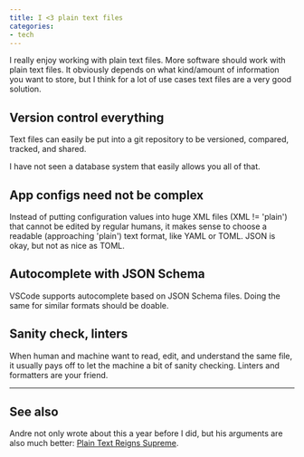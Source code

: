 ```yaml
---
title: I <3 plain text files
categories:
- tech
---
```

I really enjoy working with plain text files. More software should work with plain text files. It obviously depends on what kind/amount of information you want to store, but I think for a lot of use cases text files are a very good solution.

## Version control everything

Text files can easily be put into a git repository to be versioned, compared, tracked, and shared.

I have not seen a database system that easily allows you all of that.

## App configs need not be complex

Instead of putting configuration values into huge XML files (XML != 'plain') that cannot be edited by regular humans, it makes sense to choose a readable (approaching 'plain') text format, like YAML or TOML. JSON is okay, but not as nice as TOML.

## Autocomplete with JSON Schema

VSCode supports autocomplete based on JSON Schema files. Doing the same for similar formats should be doable.

## Sanity check, linters

When human and machine want to read, edit, and understand the same file, it usually pays off to let the machine a bit of sanity checking. Linters and formatters are your friend.

- - - -

## See also

Andre not only wrote about this a year before I did, but his arguments are also much better: [Plain Text Reigns Supreme](https://llogiq.github.io/2015/09/14/plaintext.html).

